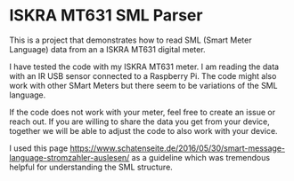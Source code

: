 # ISKRA MT631 SML Parser

This is a project that demonstrates how to read SML (Smart Meter Language) data from an a ISKRA MT631 digital meter.

I have tested the code with my ISKRA MT631 meter. I am reading the data with an IR USB sensor connected to a Raspberry Pi. The code might also work with other SMart Meters but there seem to be variations of the SML language.

If the code does not work with your meter, feel free to create an issue or reach out. 
If you are willing to share the data you get from your device, together we will be able to adjust the code to also work with your device.

I used this page https://www.schatenseite.de/2016/05/30/smart-message-language-stromzahler-auslesen/ as a guideline which was tremendous helpful for understanding the SML structure.

